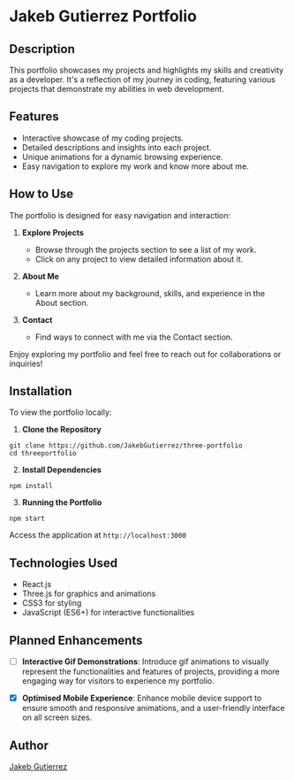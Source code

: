 # Jakeb Gutierrez Portfolio

## Description

This portfolio showcases my projects and highlights my skills and creativity as a developer. It's a reflection of my journey in coding, featuring various projects that demonstrate my abilities in web development.

## Features

- Interactive showcase of my coding projects.
- Detailed descriptions and insights into each project.
- Unique animations for a dynamic browsing experience.
- Easy navigation to explore my work and know more about me.

## How to Use

The portfolio is designed for easy navigation and interaction:

1. **Explore Projects**

   - Browse through the projects section to see a list of my work.
   - Click on any project to view detailed information about it.

2. **About Me**

   - Learn more about my background, skills, and experience in the About section.

3. **Contact**
   - Find ways to connect with me via the Contact section.

Enjoy exploring my portfolio and feel free to reach out for collaborations or inquiries!

## Installation

To view the portfolio locally:

1. **Clone the Repository**

```
git clone https://github.com/JakebGutierrez/three-portfolio
cd threeportfolio
```

2. **Install Dependencies**

```
npm install
```

3. **Running the Portfolio**

```
npm start
```

Access the application at `http://localhost:3000`

## Technologies Used

- React.js
- Three.js for graphics and animations
- CSS3 for styling
- JavaScript (ES6+) for interactive functionalities

## Planned Enhancements

- [ ] **Interactive Gif Demonstrations**: Introduce gif animations to visually represent the functionalities and features of projects, providing a more engaging way for visitors to experience my portfolio.

- [x] **Optimised Mobile Experience**: Enhance mobile device support to ensure smooth and responsive animations, and a user-friendly interface on all screen sizes.

## Author

[Jakeb Gutierrez](https://github.com/JakebGutierrez)

